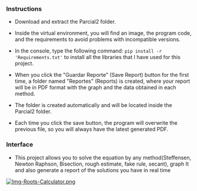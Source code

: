 ### Instructions

- Download and extract the Parcial2 folder. 

- Inside the virtual environment, you will find an image, the program code, and the requirements to avoid problems with incompatible versions.

- In the console, type the following command: `pip install -r 'Requirements.txt'` to install all the libraries that I have used for this project.

- When you click the "Guardar Reporte" (Save Report) button for the first time, a folder named "Reportes" (Reports) is created, where your report will be in PDF format with the graph and the data obtained in each method.

- The folder is created automatically and will be located inside the Parcial2 folder.

- Each time you click the save button, the program will overwrite the previous file, so you will always have the latest generated PDF.

### Interface

- This project allows you to solve the equation by any method(Steffensen, Newton Raphson, Bisection, rough estimate, fake rule, secant), graph It and also generate a report of the solutions you have in real time

[![Img-Roots-Calculator.png](https://i.postimg.cc/6q6JLbbC/Img-Roots-Calculator.png)](https://postimg.cc/62PmBcXQ)









